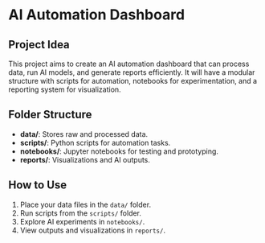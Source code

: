 # AI Automation Dashboard

## Project Idea
This project aims to create an AI automation dashboard that can process data, run AI models, and generate reports efficiently. It will have a modular structure with scripts for automation, notebooks for experimentation, and a reporting system for visualization.

## Folder Structure
- **data/**: Stores raw and processed data.
- **scripts/**: Python scripts for automation tasks.
- **notebooks/**: Jupyter notebooks for testing and prototyping.
- **reports/**: Visualizations and AI outputs.

## How to Use
1. Place your data files in the `data/` folder.
2. Run scripts from the `scripts/` folder.
3. Explore AI experiments in `notebooks/`.
4. View outputs and visualizations in `reports/`.


